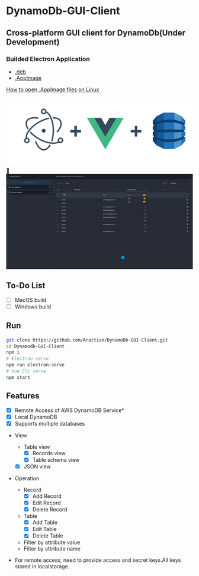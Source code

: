 # DynamoDb-GUI-Client
## Cross-platform GUI client for DynamoDb(Under Development)

### Builded Electron Application
* [.deb](https://www.dropbox.com/s/6evuca09vy89e3d/DynamoDbGUI-linux-amd64-1.0.0.deb?dl=0)
* [.AppImage](https://www.dropbox.com/s/ihscol2qg013r4g/DynamoDbGUI-linux-x86_64-1.0.0.AppImage?dl=0)

[How to open .AppImage files on Linux](https://itsfoss.com/use-appimage-linux/)

![Logo](src/assets/git-logo.png)

:eyes:
![Logo](src/assets/App-View.png)

## To-Do List
* [ ] MacOS build
* [ ] Windows build

## Run

```bash
git clone https://github.com/Arattian/DynamoDb-GUI-Client.git
cd Dynamodb-GUI-Client
npm i
# Electron serve
npm run electron:serve
# Vue Cli serve
npm start
```

## Features

* [x] Remote Access of AWS DynamoDB Service*
* [x] Local DynamoDB
* [x] Supports multiple databases
* View
  * Table view
    * [x] Records view
    * [x] Table schema view
  * [x] JSON view
* Operation
  * Record
    * [x] Add Record
    * [x] Edit Record
    * [x] Delete Record
  * Table
    * [x] Add Table
    * [x] Edit Table
    * [x] Delete Table
  * Filter by attribute value
  * Filter by attribute name
    
* For remote access, need to provide access and secret keys.All keys stored in localstorage.
